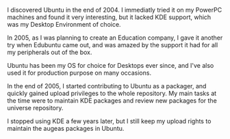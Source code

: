 I discovered Ubuntu in the end of 2004. I immediatly tried it on my PowerPC machines and found it very interesting, but it lacked KDE support, which was my Desktop Environment of choice.

In 2005, as I was planning to create an Education company, I gave it another try when Edubuntu came out, and was amazed by the support it had for all my peripherals out of the box.

Ubuntu has been my OS for choice for Desktops ever since, and I've also used it for production purpose on many occasions.

In the end of 2005, I started contributing to Ubuntu as a packager, and quickly gained upload privileges to the whole repository. My main tasks at the time were to maintain KDE packages and review new packages for the universe repository.

I stopped using KDE a few years later, but I still keep my upload rights to maintain the augeas packages in Ubuntu.
